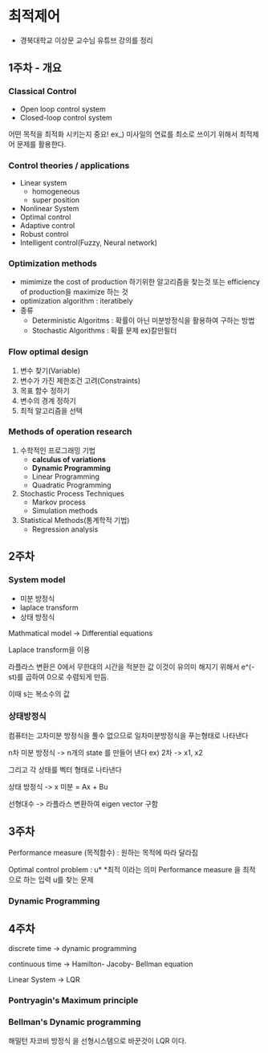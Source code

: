 # 최적제어

- 경북대학교 이상문 교수님 유튜브 강의를 정리

## 1주차 - 개요

### Classical Control

- Open loop control system
- Closed-loop control system



어떤 목적을 최적화 시키는지 중요! ex_) 미사일의 연료를 최소로 쓰이기 위해서 최적제어 문제를 활용한다.



### Control theories / applications

- Linear system 
  - homogeneous
  - super position
- Nonlinear System
- Optimal control
- Adaptive control
- Robust control
- Intelligent control(Fuzzy, Neural network)



### Optimization methods

- mimimize the cost of production 하기위한 알고리즘을 찾는것 또는 efficiency of production을 maximize 하는 것
- optimization algorithm : iteratibely
- 종류 
  - Deterministic Algoritms : 확률이 아닌 미분방정식을 활용하여 구하는 방법
  - Stochastic Algorithms :  확률 문제 ex)칼만필터



### Flow optimal design

1. 변수 찾기(Variable)
2. 변수가 가진 제한조건 고려(Constraints)
3. 목표 함수 정하기
4. 변수의 경계 정하기
5. 최적 알고리즘을 선택



### Methods of operation research

1. 수학적인 프로그래밍 기법
   - **calculus of variations**
   - **Dynamic Programming**
   - Linear Programming
   - Quadratic Programming
2. Stochastic Process Techniques
   - Markov process
   - Simulation methods
3. Statistical Methods(통계학적 기법)
   - Regression analysis



## 2주차 

### System model

- 미분 방정식
- laplace transform
- 상태 방정식



Mathmatical model -> Differential equations

Laplace transform을 이용



라플라스 변환은 0에서 무한대의 시간을 적분한 값 이것이 유의미 해지기 위해서 e^(-st)를 곱하여 0으로 수렴되게 만듬. 

이때 s는 복소수의 값



### 상태방정식

컴퓨터는 고차미분 방정식을 풀수 없으므로 일차미분방정식을 푸는형태로 나타낸다

n차 미분 방정식 -> n개의 state 를 만들어 낸다 ex) 2차 -> x1, x2

그리고 각 상태를 벡터 형태로 나타낸다

상태 방정식 -> x 미분 = Ax + Bu



선형대수 -> 라플라스 변환하여 eigen vector 구함





## 3주차

Performance measure (목적함수) : 원하는 목적에 따라 달라짐

Optimal control problem : u* *최적 이라는 의미 Performance measure 을 최적으로 하는 입력 u를 찾는 문제





### Dynamic Programming





## 4주차

discrete time -> dynamic programming 

continuous time -> Hamilton- Jacoby- Bellman equation

Linear System -> LQR 



### Pontryagin's Maximum principle



### Bellman's Dynamic programming



해밀턴 자코비 방정식 을 선형시스템으로 바꾼것이 LQR 이다.









## 
